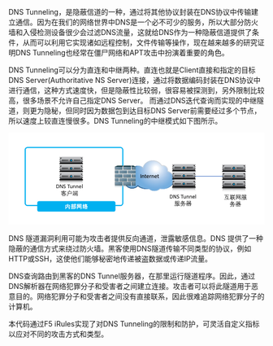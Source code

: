 DNS Tunneling，是隐蔽信道的一种，通过将其他协议封装在DNS协议中传输建立通信。因为在我们的网络世界中DNS是一个必不可少的服务，所以大部分防火墙和入侵检测设备很少会过滤DNS流量，这就给DNS作为一种隐蔽信道提供了条件，从而可以利用它实现诸如远程控制，文件传输等操作，现在越来越多的研究证明DNS Tunneling也经常在僵尸网络和APT攻击中扮演着重要的角色。

DNS Tunneling可以分为直连和中继两种。直连也就是Client直接和指定的目标DNS Server(Authoritative NS Server)连接，通过将数据编码封装在DNS协议中进行通信，这种方式速度快，但是隐蔽性比较弱，很容易被探测到，另外限制比较高，很多场景不允许自己指定DNS Server。
而通过DNS迭代查询而实现的中继隧道，则更为隐秘，但同时因为数据包到达目标DNS Server前需要经过多个节点，所以速度上较直连慢很多。DNS Tunneling的中继模式如下图所示。

![image](https://github.com/F5ChinaPSTeam/F5-iRules/blob/image/Picture1.png)

DNS 隧道漏洞利用可能为攻击者提供反向通道，泄露敏感信息。DNS 提供了一种隐蔽的通信方式来绕过防火墙。黑客使用DNS隧道传输不同类型的协议，例如HTTP或SSH，这使他们能够秘密地传递被盗数据或传递IP流量。

DNS查询路由到黑客的DNS Tunnel服务器，在那里运行隧道程序。因此，通过DNS解析器在网络犯罪分子和受害者之间建立连接。攻击者可以将此隧道用于恶意目的。网络犯罪分子和受害者之间没有直接联系，因此很难追踪网络犯罪分子的计算机。

本代码通过F5 iRules实现了对DNS Tunneling的限制和防护，可灵活自定义指标以应对不同的攻击方式和类型。
